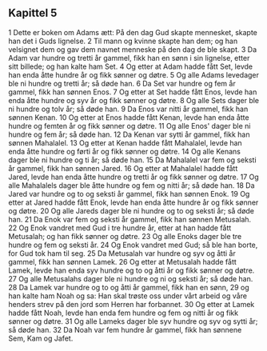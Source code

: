 ## Kapittel 5

1 Dette er boken om Adams ætt: På den dag Gud skapte mennesket, skapte han det i Guds lignelse.
2 Til mann og kvinne skapte han dem; og han velsignet dem og gav dem navnet menneske på den dag de ble skapt.
3 Da Adam var hundre og tretti år gammel, fikk han en sønn i sin lignelse, etter sitt billede; og han kalte ham Set.
4 Og etter at Adam hadde fått Set, levde han enda åtte hundre år og fikk sønner og døtre.
5 Og alle Adams levedager ble ni hundre og tretti år; så døde han.
6 Da Set var hundre og fem år gammel, fikk han sønnen Enos.
7 Og etter at Set hadde fått Enos, levde han enda åtte hundre og syv år og fikk sønner og døtre.
8 Og alle Sets dager ble ni hundre og tolv år; så døde han.
9 Da Enos var nitti år gammel, fikk han sønnen Kenan.
10 Og etter at Enos hadde fått Kenan, levde han enda åtte hundre og femten år og fikk sønner og døtre.
11 Og alle Enos' dager ble ni hundre og fem år; så døde han.
12 Da Kenan var sytti år gammel, fikk han sønnen Mahalalel.
13 Og etter at Kenan hadde fått Mahalalel, levde han enda åtte hundre og førti år og fikk sønner og døtre.
14 Og alle Kenans dager ble ni hundre og ti år; så døde han.
15 Da Mahalalel var fem og seksti år gammel, fikk han sønnen Jared.
16 Og etter at Mahalalel hadde fått Jared, levde han enda åtte hundre og tretti år og fikk sønner og døtre.
17 Og alle Mahalalels dager ble åtte hundre og fem og nitti år; så døde han.
18 Da Jared var hundre og to og seksti år gammel, fikk han sønnen Enok.
19 Og etter at Jared hadde fått Enok, levde han enda åtte hundre år og fikk sønner og døtre.
20 Og alle Jareds dager ble ni hundre og to og seksti år; så døde han.
21 Da Enok var fem og seksti år gammel, fikk han sønnen Metusalah.
22 Og Enok vandret med Gud i tre hundre år, etter at han hadde fått Metusalah; og han fikk sønner og døtre.
23 Og alle Enoks dager ble tre hundre og fem og seksti år.
24 Og Enok vandret med Gud; så ble han borte, for Gud tok ham til seg.
25 Da Metusalah var hundre og syv og åtti år gammel, fikk han sønnen Lamek.
26 Og etter at Metusalah hadde fått Lamek, levde han enda syv hundre og to og åtti år og fikk sønner og døtre.
27 Og alle Metusalahs dager ble ni hundre og ni og seksti år; så døde han.
28 Da Lamek var hundre og to og åtti år gammel, fikk han en sønn,
29 og han kalte ham Noah og sa: Han skal trøste oss under vårt arbeid og våre henders strev på den jord som Herren har forbannet.
30 Og etter at Lamek hadde fått Noah, levde han enda fem hundre og fem og nitti år og fikk sønner og døtre.
31 Og alle Lameks dager ble syv hundre og syv og sytti år; så døde han.
32 Da Noah var fem hundre år gammel, fikk han sønnene Sem, Kam og Jafet.
